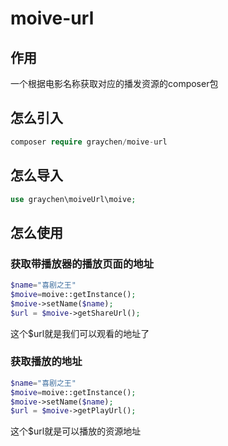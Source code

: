# moive-url
## 作用
一个根据电影名称获取对应的播发资源的composer包
## 怎么引入
``` php
composer require graychen/moive-url
```
## 怎么导入
```php
use graychen\moiveUrl\moive;
```
## 怎么使用
### 获取带播放器的播放页面的地址
``` php
$name="喜剧之王"
$moive=moive::getInstance();
$moive->setName($name);
$url = $moive->getShareUrl();
```
这个$url就是我们可以观看的地址了
### 获取播放的地址
``` php
$name="喜剧之王"
$moive=moive::getInstance();
$moive->setName($name);
$url = $moive->getPlayUrl();
```
这个$url就是可以播放的资源地址
